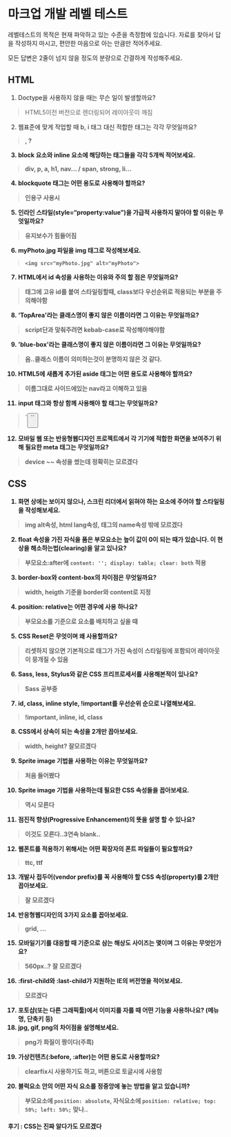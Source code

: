 # 마크업 개발 레벨 테스트
레벨테스트의 목적은 현재 파악하고 있는 수준을 측정함에 있습니다.
자료를 찾아서 답을 작성하지 마시고, 편안한 마음으로 아는 만큼만 적어주세요.

모든 답변은 2줄이 넘지 않을 정도의 분량으로 간결하게 작성해주세요.

## HTML
1. Doctype을 사용하지 않을 때는 무슨 일이 발생할까요?
> HTML5이전 버전으로 렌더링되어 레이아웃이 깨짐
2. 웹표준에 맞게 작업할 때 b, i 태그 대신 적합한 태그는 각각 무엇일까요?
> <strong>, ?
3. block 요소와 inline 요소에 해당하는 태그들을 각각 5개씩 적어보세요.
> div, p, a, h1, nav...   / span, strong, li...
4. blockquote 태그는 어떤 용도로 사용해야 할까요?
> 인용구 사용시
5. 인라인 스타일(style=“property:value”)을 가급적 사용하지 말아야 할 이유는 무엇일까요?
> 유지보수가 힘들어짐
6. myPhoto.jpg 파일을 img 태그로 작성해보세요.
> ``<img src="myPhoto.jpg" alt="myPhoto">``
7. HTML에서 id 속성을 사용하는 이유와 주의 할 점은 무엇일까요?
> 태그에 고유 id를 붙여 스타일링할때, class보다 우선순위로 적용되는 부분을 주의해야함
8. ‘TopArea'라는 클래스명이 좋지 않은 이름이라면 그 이유는 무엇일까요?
> script단과 맞춰주려면 kebab-case로 작성해야해야함
9. 'blue-box'라는 클래스명이 좋지 않은 이름이라면 그 이유는 무엇일까요?
> 음..클래스 이름이 의미하는것이 분명하지 않은 것 같다.
10. HTML5에 새롭게 추가된 aside 태그는 어떤 용도로 사용해야 할까요?
> 이름그대로 사이드에있는 nav라고 이해하고 있음
11. input 태그와 항상 함께 사용해야 할 태그는 무엇일까요?
> `<button>``
12. 모바일 웹 또는 반응형웹디자인 프로젝트에서 각 기기에 적합한 화면을 보여주기 위해 필요한 meta 태그는 무엇일까요?
> device ~~ 속성을 썼는데 정확히는 모르겠다

## CSS
1. 화면 상에는 보이지 않으나, 스크린 리더에서 읽혀야 하는 요소에 주어야 할 스타일링을 작성해보세요.
> img alt속성, html lang속성, 태그의 name속성 밖에 모르겠다
2. float 속성을 가진 자식을 품은 부모요소는 높이 값이 0이 되는 때가 있습니다. 이 현상을 해소하는법(clearing)을 알고 있나요?
> 부모요소:after에 `content: ''; display: table; clear: both` 적용
3. border-box와 content-box의 차이점은 무엇일까요?
> width, heigth 기준을 border와 content로 지정
4. position: relative는 어떤 경우에 사용 하나요?
> 부모요소를 기준으로 요소를 배치하고 싶을 때
5. CSS Reset은 무엇이며 왜 사용할까요?
> 리셋하지 않으면 기본적으로 태그가 가진 속성이 스타일링에 포함되어 레이아웃이 뭉개질 수 있음
6. Sass, less, Stylus와 같은 CSS 프리프로세서를 사용해본적이 있나요?
> Sass 공부중
7. id, class, inline style, !important를 우선순위 순으로 나열해보세요.
> !important, inline, id, class
8. CSS에서 상속이 되는 속성을 2개만 꼽아보세요.
> width, height? 잘모르겠다
9. Sprite image 기법을 사용하는 이유는 무엇일까요?
> 처음 들어봤다
10. Sprite image 기법을 사용하는데 필요한 CSS 속성들을 꼽아보세요.
> 역시 모른다
11. 점진적 향상(Progressive Enhancement)의 뜻을 설명 할 수 있나요?
> 이것도 모른다..3연속 blank..
12. 웹폰트를 적용하기 위해서는 어떤 확장자의 폰트 파일들이 필요할까요?
> ttc, ttf
13. 개발사 접두어(vendor prefix)를 꼭 사용해야 할 CSS 속성(property)를 2개만 꼽아보세요.
> 잘 모르겠다
14. 반응형웹디자인의 3가지 요소를 꼽아보세요.
> grid, ...
15. 모바일기기를 대응할 때 기준으로 삼는 해상도 사이즈는 몇이며 그 이유는 무엇인가요?
> 560px..? 잘 모르겠다
16. :first-child와 :last-child가 지원하는 IE의 버전명을 적어보세요.
> 모르겠다
17. 포토샵(또는 다른 그래픽툴)에서 이미지를 자를 때 어떤 기능을 사용하나요? (메뉴명, 단축키 등)
18. jpg, gif, png의 차이점을 설명해보세요.
> png가 화질이 짱이다(주륵)
19. 가상컨텐츠(:before, :after)는 어떤 용도로 사용할까요?
> clearfix시 사용하기도 하고, 버튼으로 토글시에 사용함
20. 블럭요소 안의 어떤 자식 요소를 정중앙에 놓는 방법을 알고 있습니까?
> 부모요소에 `position: absolute`, 자식요소에 `position: relative; top: 50%; left: 50%;` 맞나..

#### 후기 : CSS는 진짜 알다가도 모르겠다
